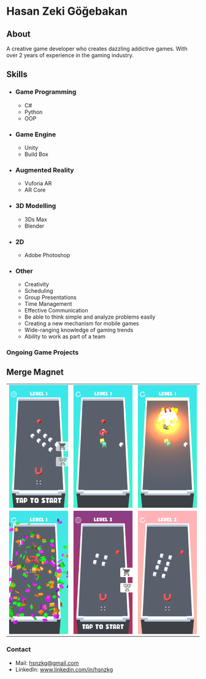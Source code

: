 # Hasan Zeki Göğebakan
## About
A creative game developer who creates dazzling addictive games.
With over 2 years of experience in the gaming industry.
## Skills
- ### Game Programming
  - C#
  - Python
  - OOP
- ### Game Engine
  - Unity
  - Build Box
- ### Augmented Reality
  - Vuforia AR
  - AR Core
- ### 3D Modelling
  - 3Ds Max
  - Blender
- ### 2D
  - Adobe Photoshop
- ### Other
  - Creativity
  - Scheduling
  - Group Presentations
  - Time Management
  - Effective Communication
  - Be able to think simple and analyze problems easily
  - Creating a new mechanism for mobile games
  - Wide-ranging knowledge of gaming trends
  - Ability to work as part of a team
### Ongoing Game Projects
## Merge Magnet
|         |            |   |
| ------------- |:-------------:| -----:|
| <img src="Projects/MergeMagnet.png" width="200"> | <img src="Projects/MergeMagnet1.png" width="200"> | <img src="Projects/MergeMagnet2.png" width="200"> |
| <img src="Projects/MergeMagnet3.png" width="200"> | <img src="Projects/MergeMagnet4.png" width="200"> | <img src="Projects/MergeMagnet5.png" width="200"> |
### Contact
- Mail: hsnzkg@gmail.com
- LinkedIn: www.linkedin.com/in/hsnzkg




